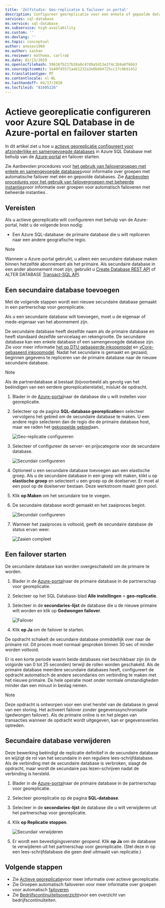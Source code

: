 ```yaml
---
title: 'Zelfstudie: Geo-replicatie & failover in portal'
description: Configureer georeplicatie voor een enkele of gepoolde database in Azure SQL Database met behulp van de Azure-portal en start failover.
services: sql-database
ms.service: sql-database
ms.subservice: high-availability
ms.custom: ''
ms.devlang: ''
ms.topic: conceptual
author: anosov1960
ms.author: sashan
ms.reviewer: mathoma, carlrab
ms.date: 02/13/2019
ms.openlocfilehash: 59616fb217b28a8c47d9a5d13e2f4c1b9a8f6bb3
ms.sourcegitcommit: 5e49f45571aeb1232a3e0bd44725cc17c06d1452
ms.translationtype: MT
ms.contentlocale: nl-NL
ms.lasthandoff: 04/17/2020
ms.locfileid: "81605226"
---
```

# <a name="configure-active-geo-replication-for-azure-sql-database-in-the-azure-portal-and-initiate-failover"></a>Actieve georeplicatie configureren voor Azure SQL Database in de Azure-portal en failover starten

In dit artikel ziet u hoe u [actieve georeplicatie configureert voor afzonderlijke en samengevoegde databases](sql-database-active-geo-replication.md#active-geo-replication-terminology-and-capabilities) in Azure SQL Database met behulp van de [Azure-portal](https://portal.azure.com) en failover starten.

Zie Aanbevolen procedures voor [het gebruik van failovergroepen met enkele en samengevoegde databases](sql-database-auto-failover-group.md#best-practices-of-using-failover-groups-with-single-databases-and-elastic-pools)voor informatie over groepen met automatische failover met één en gepoolde databases. Zie [Aanbevolen procedures voor het gebruik van failovergroepen met beheerde instanties](sql-database-auto-failover-group.md#best-practices-of-using-failover-groups-with-managed-instances)voor informatie over groepen voor automatisch failoveren met beheerde instanties .

## <a name="prerequisites"></a>Vereisten

Als u actieve georeplicatie wilt configureren met behulp van de Azure-portal, hebt u de volgende bron nodig:

* Een Azure SQL-database: de primaire database die u wilt repliceren naar een andere geografische regio.

> [!Note]
> Wanneer u Azure-portal gebruikt, u alleen een secundaire database maken binnen hetzelfde abonnement als het primaire. Als secundaire database in een ander abonnement moet zijn, gebruikt u [Create Database REST API](https://docs.microsoft.com/rest/api/sql/databases/createorupdate) of ALTER DATABASE [Transact-SQL API](https://docs.microsoft.com/sql/t-sql/statements/alter-database-transact-sql).

## <a name="add-a-secondary-database"></a>Een secundaire database toevoegen

Met de volgende stappen wordt een nieuwe secundaire database gemaakt in een partnerschap voor georeplicatie.  

Als u een secundaire database wilt toevoegen, moet u de eigenaar of mede-eigenaar van het abonnement zijn.

De secundaire database heeft dezelfde naam als de primaire database en heeft standaard dezelfde servicelaag en rekengrootte. De secundaire database kan een enkele database of een samengevoegde database zijn. Zie voor meer informatie [het op DTU gebaseerde inkoopmodel](sql-database-service-tiers-dtu.md) en [vCore-gebaseerd inkoopmodel](sql-database-service-tiers-vcore.md).
Nadat het secundaire is gemaakt en gezaaid, beginnen gegevens te repliceren van de primaire database naar de nieuwe secundaire database.

> [!NOTE]
> Als de partnerdatabase al bestaat (bijvoorbeeld als gevolg van het beëindigen van een eerdere georeplicatierelatie), mislukt de opdracht.

1. Blader in de [Azure-portal](https://portal.azure.com)naar de database die u wilt instellen voor georeplicatie.
2. Selecteer op de pagina **SQL-database georeplicatie**en selecteer vervolgens het gebied om de secundaire database te maken. U een andere regio selecteren dan de regio die de primaire database host, maar we raden het [gekoppelde gebied](../best-practices-availability-paired-regions.md)aan.

    ![Geo-replicatie configureren](./media/sql-database-geo-replication-portal/configure-geo-replication.png)
3. Selecteer of configureer de server- en prijscategorie voor de secundaire database.

    ![Secundair configureren](./media/sql-database-geo-replication-portal/create-secondary.png)
4. Optioneel u een secundaire database toevoegen aan een elastische groep. Als u de secundaire database in een groep wilt maken, klikt u op **elastische groep** en selecteert u een groep op de doelserver. Er moet al een pool op de doelserver bestaan. Deze werkstroom maakt geen pool.
5. Klik **op Maken** om het secundaire toe te voegen.
6. De secundaire database wordt gemaakt en het zaaiproces begint.

    ![Secundair configureren](./media/sql-database-geo-replication-portal/seeding0.png)
7. Wanneer het zaaiproces is voltooid, geeft de secundaire database de status ervan weer.

    ![Zaaien compleet](./media/sql-database-geo-replication-portal/seeding-complete.png)

## <a name="initiate-a-failover"></a>Een failover starten

De secundaire database kan worden overgeschakeld om de primaire te worden.  

1. Blader in de [Azure-portal](https://portal.azure.com)naar de primaire database in de partnerschap voor georeplicatie.
2. Selecteer op het SQL Database-blad **Alle instellingen** > **geo-replicatie**.
3. Selecteer in de **secondaries-lijst** de database die u de nieuwe primaire wilt worden en klik op **Gedwongen failover**.

    ![Failover](./media/sql-database-geo-replication-failover-portal/secondaries.png)
4. Klik **op Ja** om de failover te starten.

De opdracht schakelt de secundaire database onmiddellijk over naar de primaire rol. Dit proces moet normaal gesproken binnen 30 sec of minder worden voltooid.

Er is een korte periode waarin beide databases niet beschikbaar zijn (in de volgorde van 0 tot 25 seconden) terwijl de rollen worden geschakeld. Als de primaire database meerdere secundaire databases heeft, configureert de opdracht automatisch de andere secondaries om verbinding te maken met het nieuwe primaire. De hele operatie moet onder normale omstandigheden minder dan een minuut in beslag nemen.

> [!NOTE]
> Deze opdracht is ontworpen voor een snel herstel van de database in geval van een storing. Het activeert failover zonder gegevenssynchronisatie (gedwongen failover).  Als de primaire online is en het plegen van transacties wanneer de opdracht wordt uitgegeven, kan er gegevensverlies optreden.

## <a name="remove-secondary-database"></a>Secundaire database verwijderen

Deze bewerking beëindigt de replicatie definitief in de secundaire database en wijzigt de rol van het secundaire in een reguliere lees-schrijfdatabase. Als de verbinding met de secundaire database is verbroken, slaagt de opdracht, maar wordt de secundaire pas lezen-schrijven nadat de verbinding is hersteld.  

1. Blader in de [Azure-portal](https://portal.azure.com)naar de primaire database in de partnerschap voor georeplicatie.
2. Selecteer georeplicatie op de pagina **SQL-database**.
3. Selecteer in de **secondaries-lijst** de database die u wilt verwijderen uit het partnerschap voor georeplicatie.
4. Klik **op Replicatie stoppen**.

    ![Secundair verwijderen](./media/sql-database-geo-replication-portal/remove-secondary.png)
5. Er wordt een bevestigingsvenster geopend. Klik **op Ja** om de database te verwijderen uit het partnerschap voor georeplicatie. (Stel deze in op een lees-schrijfdatabase die geen deel uitmaakt van replicatie.)

## <a name="next-steps"></a>Volgende stappen

* Zie [Actieve georeplicatie](sql-database-active-geo-replication.md)voor meer informatie over actieve georeplicatie.
* Zie Groepen automatisch failoveren voor meer informatie over groepen voor automatisch [failoveren](sql-database-auto-failover-group.md)
* Zie [Bedrijfscontinuïteitsoverzicht](sql-database-business-continuity.md)voor een overzicht van bedrijfscontinuïteiten.
